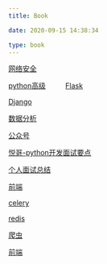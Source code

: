 ```yaml
---
title: Book

date: 2020-09-15 14:38:34

type: book
---
```

<a target="_blank" href="网络安全/index.html">网络安全</a>

<a target="_blank" href="python高级/index.html">python高级</a>&nbsp;&nbsp;&nbsp;&nbsp;&nbsp;&nbsp;&nbsp;&nbsp;&nbsp;&nbsp;<a target="_blank" href="Flask/index.html">Flask</a>

<a target="_blank" href="Django/index.html">Django</a>



<a target="_blank" href="数据分析/index.html">数据分析</a>

<a target="_blank" href="python高级/index.html">公众号</a>

<a target="_blank" href="https://v3u.com/book">悦哥-python开发面试要点</a>

<a target="_blank" href="面试总结/index.html">个人面试总结</a>

<a target="_blank" href="前端/index.html">前端</a>

<a target="_blank" href="celery/index.html">celery</a>

<a target="_blank" href="redis/index.html">redis</a>

<a target="_blank" href="爬虫/index.html">爬虫</a>

<a target="_blank" href="前端/index.html">前端</a>
